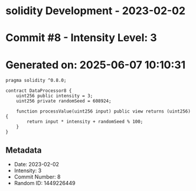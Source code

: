 ﻿# solidity Development - 2023-02-02
# Commit #8 - Intensity Level: 3
# Generated on: 2025-06-07 10:10:31
```solidity
pragma solidity ^0.8.0;

contract DataProcessor8 {
    uint256 public intensity = 3;
    uint256 private randomSeed = 608924;

    function processValue(uint256 input) public view returns (uint256) {
        return input * intensity + randomSeed % 100;
    }
}
```
## Metadata
- Date: 2023-02-02
- Intensity: 3
- Commit Number: 8
- Random ID: 1449226449
